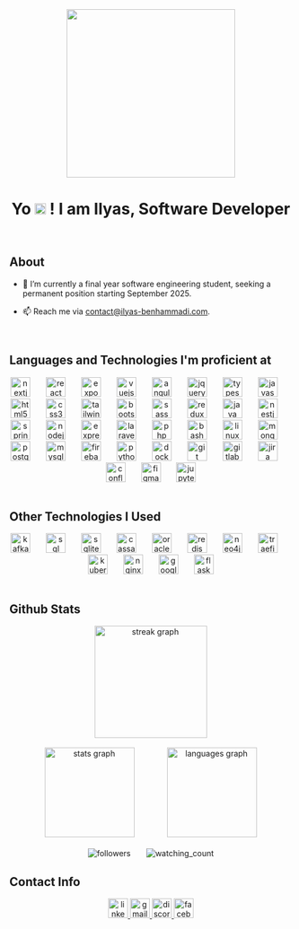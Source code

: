 <div align="center">
  <img height="300" src="https://media.giphy.com/media/qgQUggAC3Pfv687qPC/giphy.gif"  />
</div>

<h1 align="center">Yo <img src="https://raw.githubusercontent.com/MartinHeinz/MartinHeinz/master/wave.gif" width="20"/> ! I am Ilyas, Software Developer</h2>

<br clear="both">

## About

- 🌱 I’m currently a final year software engineering student, seeking a permanent position starting September 2025.

- 📫 Reach me via [contact@ilyas-benhammadi.com](mailto:contact@ilyas-benhammadi.com).

<br clear="both">

## Languages and Technologies I'm proficient at
<div align="center">
  <img src="https://skillicons.dev/icons?i=nextjs" height="35" alt="nextjs logo"  />
  <img width="20" />
  <img src="https://cdn.jsdelivr.net/gh/devicons/devicon/icons/react/react-original.svg" height="35" alt="react logo"  />
  <img width="20" />
  <img src="https://cdn.simpleicons.org/expo/white" height="35" alt="expo logo"  />
  <img width="20" />
  <img src="https://cdn.jsdelivr.net/gh/devicons/devicon/icons/vuejs/vuejs-original.svg" height="35" alt="vuejs logo"  />
  <img width="20" />
  <img src="https://skillicons.dev/icons?i=angular" height="35" alt="angular logo"  />
  <img width="20" />
  <img src="https://cdn.simpleicons.org/jquery/0769AD" height="35" alt="jquery logo"  />
  <img width="20" />
  <img src="https://skillicons.dev/icons?i=ts" height="35" alt="typescript logo"  />
  <img width="20" />
  <img src="https://skillicons.dev/icons?i=js" height="35" alt="javascript logo"  />
  <img width="20" />
  <img src="https://cdn.jsdelivr.net/gh/devicons/devicon/icons/html5/html5-original.svg" height="35" alt="html5 logo"  />
  <img width="20" />
  <img src="https://cdn.jsdelivr.net/gh/devicons/devicon/icons/css3/css3-original.svg" height="35" alt="css3 logo"  />
  <img width="20" />
  <img src="https://cdn.simpleicons.org/tailwindcss/06B6D4" height="35" alt="tailwindcss logo"  />
  <img width="20" />
  <img src="https://cdn.simpleicons.org/bootstrap/7952B3" height="35" alt="bootstrap logo"  />
  <img width="20" />
  <img src="https://cdn.simpleicons.org/sass/CC6699" height="35" alt="sass logo"  />
  <img width="20" />
  <img src="https://skillicons.dev/icons?i=redux" height="35" alt="redux logo"  />
  <img width="20" />
  <img src="https://cdn.jsdelivr.net/gh/devicons/devicon/icons/java/java-original.svg" height="35" alt="java logo"  />
  <img width="20" />
  <img src="https://cdn.simpleicons.org/nestjs/E0234E" height="35" alt="nestjs logo"  />
  <img width="20" />
  <img src="https://cdn.simpleicons.org/spring/6DB33F" height="35" alt="spring logo"  />
  <img width="20" />
  <img src="https://cdn.jsdelivr.net/gh/devicons/devicon/icons/nodejs/nodejs-original.svg" height="35" alt="nodejs logo"  />
  <img width="20" />
  <img src="https://skillicons.dev/icons?i=express" height="35" alt="express logo"  />
  <img width="20" />
  <img src="https://cdn.simpleicons.org/laravel/FF2D20" height="35" alt="laravel logo"  />
  <img width="20" />
  <img src="https://cdn.simpleicons.org/php/777BB4" height="35" alt="php logo"  />
  <img width="20" />
  <img src="https://skillicons.dev/icons?i=bash" height="35" alt="bash logo"  />
  <img width="20" />
  <img src="https://skillicons.dev/icons?i=linux" height="35" alt="linux logo"  />
  <img width="20" />
  <img src="https://cdn.jsdelivr.net/gh/devicons/devicon/icons/mongodb/mongodb-original.svg" height="35" alt="mongodb logo"  />
  <img width="20" />
  <img src="https://skillicons.dev/icons?i=postgres" height="35" alt="postgres logo"  />
  <img width="20" />
  <img src="https://cdn.simpleicons.org/mysql/4479A1" height="35" alt="mysql logo"  />
  <img width="20" />
  <img src="https://cdn.simpleicons.org/firebase/FFCA28" height="35" alt="firebase logo"  />
  <img width="20" />
  <img src="https://cdn.jsdelivr.net/gh/devicons/devicon/icons/python/python-original.svg" height="35" alt="python logo"  />
  <img width="20" />
  <img src="https://cdn.simpleicons.org/docker/2496ED" height="35" alt="docker logo"  />
  <img width="20" />
  <img src="https://cdn.jsdelivr.net/gh/devicons/devicon/icons/git/git-original.svg" height="35" alt="git logo"  />
  <img width="20" />
  <img src="https://skillicons.dev/icons?i=gitlab" height="35" alt="gitlab logo"  />
  <img width="20" />
  <img src="https://cdn.jsdelivr.net/gh/devicons/devicon/icons/jira/jira-original.svg" height="35" alt="jira logo"  />
  <img width="20" />
  <img src="https://cdn.jsdelivr.net/gh/devicons/devicon/icons/confluence/confluence-original.svg" height="35" alt="confluence logo"  />
  <img width="20" />
  <img src="https://skillicons.dev/icons?i=figma" height="35" alt="figma logo"  />
  <img width="20" />
  <img src="https://cdn.simpleicons.org/jupyter/F37626" height="35" alt="jupyter logo"  />
</div>

<br clear="both">

## Other Technologies I Used
<div align="center">
  <img src="https://skillicons.dev/icons?i=kafka" height="35" alt="kafka logo"  />
  <img width="20" />
  <img src="https://cdn.jsdelivr.net/gh/devicons/devicon/icons/microsoftsqlserver/microsoftsqlserver-plain.svg" height="35" alt="sql server logo"  />
  <img width="20" />
  <img src="https://skillicons.dev/icons?i=sqlite" height="35" alt="sqlite logo"  />
  <img width="20" />
  <img src="https://skillicons.dev/icons?i=cassandra" height="35" alt="cassandra logo"  />
  <img width="20" />
  <img src="https://cdn.jsdelivr.net/gh/devicons/devicon/icons/oracle/oracle-original.svg" height="35" alt="oracle logo"  />
  <img width="20" />
  <img src="https://cdn.jsdelivr.net/gh/devicons/devicon/icons/redis/redis-original.svg" height="35" alt="redis logo"  />
  <img width="20" />
  <img src="https://cdn.simpleicons.org/neo4j/4581C3" height="35" alt="neo4j logo"  />
  <img width="20" />
  <img src="https://cdn.worldvectorlogo.com/logos/traefik-1.svg" height="35" alt="traefik logo"  />
  <img width="20" />
  <img src="https://skillicons.dev/icons?i=kubernetes" height="35" alt="kubernetes logo"  />
  <img width="20" />
  <img src="https://cdn.simpleicons.org/nginx/009639" height="35" alt="nginx logo"  />
  <img width="20" />
  <img src="https://cdn.jsdelivr.net/gh/devicons/devicon/icons/googlecloud/googlecloud-original.svg" height="35" alt="google cloud logo"  />
  <img width="20" />
  <img src="https://skillicons.dev/icons?i=flask" height="35" alt="flask logo"  />
</div>

<br clear="both">

## Github Stats

<div align="center">
  <img src="https://streak-stats.demolab.com?user=Mitchi-02&locale=en&mode=daily&theme=dracula&hide_border=true&border_radius=5" height="200" alt="streak graph"  />
  <br clear="both">
  <br clear="both">
  <img src="https://github-readme-stats.vercel.app/api?username=Mitchi-02&hide_title=false&hide_rank=false&show_icons=true&hide_border=true&include_all_commits=true&count_private=true&disable_animations=false&theme=dracula&locale=en&custom_title=My%20Github%20Stats" height="160" alt="stats graph"  />
  <img width="50" />
  <img src="https://github-readme-stats.vercel.app/api/top-langs?username=Mitchi-02&locale=en&hide_title=false&hide_border=true&layout=compact&card_width=320&langs_count=5&theme=dracula" height="160" alt="languages graph"  />
  <br clear="both">
  <br clear="both">
  <img alt="followers" src="https://img.shields.io/github/followers/Mitchi-02?label=Followers&style=social">
  <img width="20" />
  <img src="https://komarev.com/ghpvc/?username=Mitchi-02&color=blue" alt="watching_count" />
</div>


## Contact Info

<div align="center">
  <a href="https://www.linkedin.com/in/ilyas-benhammadi/" target="_blank">
    <img src="https://img.shields.io/static/v1?message=LinkedIn&logo=linkedin&label=&color=0077B5&logoColor=white&labelColor=&style=for-the-badge" height="35" alt="linkedin logo"  />
  </a>
  <a href="mailto:contact@ilyas-benhammadi.com" target="_blank">
    <img src="https://img.shields.io/static/v1?message=Gmail&logo=gmail&label=&color=D14836&logoColor=white&labelColor=&style=for-the-badge" height="35" alt="gmail logo"  />
  </a>
  <a href="https://discord.com/users/682623938115010667" target="_blank">
    <img src="https://img.shields.io/static/v1?message=Discord&logo=discord&label=&color=7289DA&logoColor=white&labelColor=&style=for-the-badge" height="35" alt="discord logo"  />
  </a>
  <a href="https://www.facebook.com/0ilyas.benhammadi0/" target="_blank">
    <img src="https://img.shields.io/static/v1?message=Facebook&logo=facebook&label=&color=1877F2&logoColor=white&labelColor=&style=for-the-badge" height="35" alt="facebook logo"  />
  </a>
</div>
